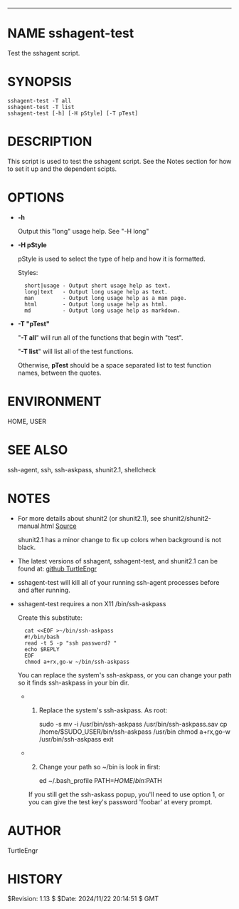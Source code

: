 <div>
    <hr/>
</div>

# NAME sshagent-test

Test the sshagent script.

# SYNOPSIS

    sshagent-test -T all
    sshagent-test -T list
    sshagent-test [-h] [-H pStyle] [-T pTest]

# DESCRIPTION

This script is used to test the sshagent script. See the Notes section
for how to set it up and the dependent scipts.

# OPTIONS

- **-h**

    Output this "long" usage help. See "-H long"

- **-H pStyle**

    pStyle is used to select the type of help and how it is formatted.

    Styles:

        short|usage - Output short usage help as text.
        long|text   - Output long usage help as text.
        man         - Output long usage help as a man page.
        html        - Output long usage help as html.
        md          - Output long usage help as markdown.

- **-T "pTest"**

    "**-T all**" will run all of the functions that begin with "test".

    "**-T list**" will list all of the test functions.

    Otherwise, **pTest** should be a space separated list to test function
    names, between the quotes.

# ENVIRONMENT

HOME, USER

# SEE ALSO

ssh-agent, ssh, ssh-askpass, shunit2.1, shellcheck

# NOTES

- For more details about shunit2 (or shunit2.1), see
shunit2/shunit2-manual.html [Source](https://github.com/kward/shunit2)

    shunit2.1 has a minor change to fix up colors when background is not black.

- The latest versions of sshagent, sshagent-test, and shunit2.1 can be
found at:
[github TurtleEngr](https://github.com/TurtleEngr/my-utility-scripts/tree/main/bin)
- sshagent-test will kill all of your running ssh-agent processes before
and after running.
- sshagent-test requires a non X11 /bin/ssh-askpass

    Create this substitute:

        cat <<EOF >~/bin/ssh-askpass
        #!/bin/bash
        read -t 5 -p "ssh password? "
        echo $REPLY
        EOF
        chmod a+rx,go-w ~/bin/ssh-askpass

    You can replace the system's ssh-askpass, or you can change your path
    so it finds ssh-askpass in your bin dir.

    - 1. Replace the system's ssh-askpass. As root:

            sudo -s
            mv -i /usr/bin/ssh-askpass /usr/bin/ssh-askpass.sav
            cp /home/$SUDO_USER/bin/ssh-askpass /usr/bin
            chmod a+rx,go-w /usr/bin/ssh-askpass
            exit

    - 2. Change your path so ~/bin is look in first:

            ed ~/.bash_profile
            PATH=$HOME/bin:$PATH

        If you still get the ssh-askass popup, you'll need to use option 1, or
        you can give the test key's password 'foobar' at every prompt.

# AUTHOR

TurtleEngr

# HISTORY

$Revision: 1.13 $ $Date: 2024/11/22 20:14:51 $ GMT
